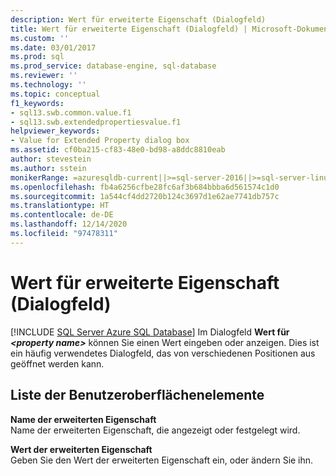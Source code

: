 ```yaml
---
description: Wert für erweiterte Eigenschaft (Dialogfeld)
title: Wert für erweiterte Eigenschaft (Dialogfeld) | Microsoft-Dokumentation
ms.custom: ''
ms.date: 03/01/2017
ms.prod: sql
ms.prod_service: database-engine, sql-database
ms.reviewer: ''
ms.technology: ''
ms.topic: conceptual
f1_keywords:
- sql13.swb.common.value.f1
- sql13.swb.extendedpropertiesvalue.f1
helpviewer_keywords:
- Value for Extended Property dialog box
ms.assetid: cf0ba215-cf83-48e0-bd98-a8ddc8810eab
author: stevestein
ms.author: sstein
monikerRange: =azuresqldb-current||>=sql-server-2016||>=sql-server-linux-2017||=azuresqldb-mi-current
ms.openlocfilehash: fb4a6256cfbe28fc6af3b684bbba6d561574c1d0
ms.sourcegitcommit: 1a544cf4dd2720b124c3697d1e62ae7741db757c
ms.translationtype: HT
ms.contentlocale: de-DE
ms.lasthandoff: 12/14/2020
ms.locfileid: "97478311"
---
```

# <a name="value-for-extended-property-dialog-box"></a>Wert für erweiterte Eigenschaft (Dialogfeld)
[!INCLUDE [SQL Server Azure SQL Database](../../includes/applies-to-version/sql-asdb.md)]
  Im Dialogfeld **Wert für _\<property name>_** können Sie einen Wert eingeben oder anzeigen. Dies ist ein häufig verwendetes Dialogfeld, das von verschiedenen Positionen aus geöffnet werden kann.  
  
## <a name="ui-element-list"></a>Liste der Benutzeroberflächenelemente  
 **Name der erweiterten Eigenschaft**  
 Name der erweiterten Eigenschaft, die angezeigt oder festgelegt wird.  
  
 **Wert der erweiterten Eigenschaft**  
 Geben Sie den Wert der erweiterten Eigenschaft ein, oder ändern Sie ihn.  
  
  
